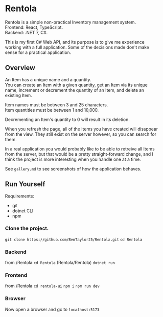 # Rentola

Rentola is a simple non-practical Inventory management system.  
Frontend: React, TypeScript.  
Backend: .NET 7, C#.

This is my first C# Web API, and its purpose is to give me experience
working with a full application. Some of the decisions made don't
make sense for a practical application.


## Overview
An Item has a unique name and a quantity.  
You can create an Item with a given quantity, get an Item via its unique name,
increment or decrement the quantity of an Item, and delete an existing Item.

Item names must be between 3 and 25 characters.  
Item quantities must be between 1 and 10,000.

Decrementing an Item's quantity to 0 will result in its deletion.

When you refresh the page,
all of the Items you have created will disappear from the view.
They still exist on the server however, so you can search for them.

In a real application you would probably like to be able to retreive
all Items from the server, but that would be a pretty straight-forward
change, and I think the project is more interesting when you handle
one at a time.

See `gallery.md` to see screenshots of how the application behaves.


## Run Yourself

Requirements:
- git
- dotnet CLI
- npm

### Clone the project.

`git clone https://github.com/BenTaylor25/Rentola.git`
`cd Rentola`

### Backend

from /Rentola
`cd Rentola` (Rentola/Rentola)
`dotnet run`

### Frontend

from /Rentola
`cd rentola-ui`
`npm i`
`npm run dev`

### Browser

Now open a browser and go to `localhost:5173`
